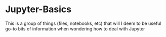 # Jupyter-Basics
This is a group of things (files, notebooks, etc) that will I deem to be useful go-to bits of information when wondering how to deal with Jupyter
